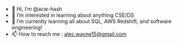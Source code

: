 - 👋 Hi, I’m @acw-hash 
- 👀 I’m interested in learning about anything CSE/DS
- 🌱 I’m currently learning all about SQL, AWS Redshift, and software engineering!
- 📫 How to reach me : alec.wayne15@gmail.com 

<!---
acw-hash/acw-hash is a ✨ special ✨ repository because its `README.md` (this file) appears on your GitHub profile.
You can click the Preview link to take a look at your changes.
--->
